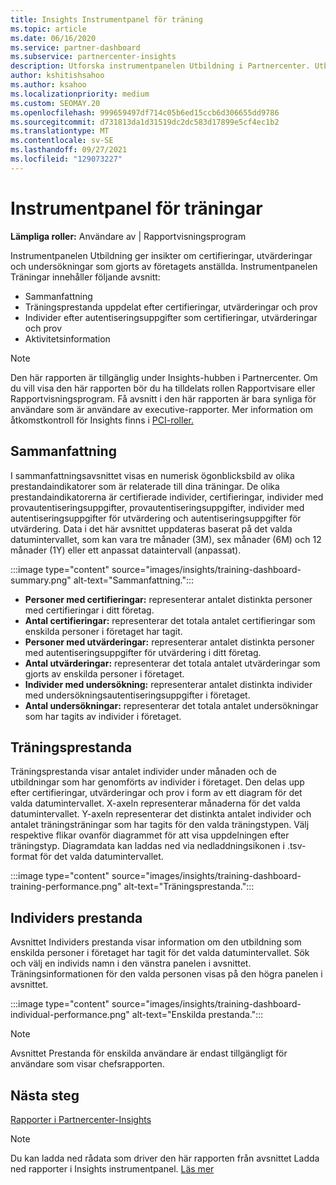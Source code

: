 ```yaml
---
title: Insights Instrumentpanel för träning
ms.topic: article
ms.date: 06/16/2020
ms.service: partner-dashboard
ms.subservice: partnercenter-insights
description: Utforska instrumentpanelen Utbildning i Partnercenter. Utbildning är en av de rapporter som är tillgängliga i området Partnercenter Insights (PCI).
author: kshitishsahoo
ms.author: ksahoo
ms.localizationpriority: medium
ms.custom: SEOMAY.20
ms.openlocfilehash: 999659497df714c05b6ed15ccb6d306655dd9786
ms.sourcegitcommit: d731813da1d31519dc2dc583d17899e5cf4ec1b2
ms.translationtype: MT
ms.contentlocale: sv-SE
ms.lasthandoff: 09/27/2021
ms.locfileid: "129073227"
---
```

# <a name="trainings-dashboard"></a>Instrumentpanel för träningar

**Lämpliga roller:** Användare av | Rapportvisningsprogram

Instrumentpanelen Utbildning ger insikter om certifieringar, utvärderingar och undersökningar som gjorts av företagets anställda. Instrumentpanelen Träningar innehåller följande avsnitt:

- Sammanfattning
- Träningsprestanda uppdelat efter certifieringar, utvärderingar och prov
- Individer efter autentiseringsuppgifter som certifieringar, utvärderingar och prov
- Aktivitetsinformation

>[!NOTE] 
>Den här rapporten är tillgänglig under Insights-hubben i Partnercenter. Om du vill visa den här rapporten bör du ha tilldelats rollen Rapportvisare eller Rapportvisningsprogram. Få avsnitt i den här rapporten är bara synliga för användare som är användare av executive-rapporter. Mer information om åtkomstkontroll för Insights finns i [PCI-roller.](insights-roles.md)

## <a name="summary"></a>Sammanfattning

I sammanfattningsavsnittet visas en numerisk ögonblicksbild av olika prestandaindikatorer som är relaterade till dina träningar. De olika prestandaindikatorerna är certifierade individer, certifieringar, individer med provautentiseringsuppgifter, provautentiseringsuppgifter, individer med autentiseringsuppgifter för utvärdering och autentiseringsuppgifter för utvärdering. Data i det här avsnittet uppdateras baserat på det valda datumintervallet, som kan vara tre månader (3M), sex månader (6M) och 12 månader (1Y) eller ett anpassat dataintervall (anpassat). 

:::image type="content" source="images/insights/training-dashboard-summary.png" alt-text="Sammanfattning.":::

- **Personer med certifieringar:** representerar antalet distinkta personer med certifieringar i ditt företag.
- **Antal certifieringar:** representerar det totala antalet certifieringar som enskilda personer i företaget har tagit.
- **Personer med utvärderingar:** representerar antalet distinkta personer med autentiseringsuppgifter för utvärdering i ditt företag. 
- **Antal utvärderingar:** representerar det totala antalet utvärderingar som gjorts av enskilda personer i företaget.
- **Individer med undersökning:** representerar antalet distinkta individer med undersökningsautentiseringsuppgifter i företaget. 
- **Antal undersökningar:** representerar det totala antalet undersökningar som har tagits av individer i företaget.

## <a name="training-performance"></a>Träningsprestanda

Träningsprestanda visar antalet individer under månaden och de utbildningar som har genomförts av individer i företaget. Den delas upp efter certifieringar, utvärderingar och prov i form av ett diagram för det valda datumintervallet. X-axeln representerar månaderna för det valda datumintervallet. Y-axeln representerar det distinkta antalet individer och antalet träningsträningar som har tagits för den valda träningstypen. Välj respektive flikar ovanför diagrammet för att visa uppdelningen efter träningstyp. Diagramdata kan laddas ned via nedladdningsikonen i .tsv-format för det valda datumintervallet.

:::image type="content" source="images/insights/training-dashboard-training-performance.png" alt-text="Träningsprestanda.":::

## <a name="individuals-performance"></a>Individers prestanda

Avsnittet Individers prestanda visar information om den utbildning som enskilda personer i företaget har tagit för det valda datumintervallet. Sök och välj en individs namn i den vänstra panelen i avsnittet. Träningsinformationen för den valda personen visas på den högra panelen i avsnittet.

:::image type="content" source="images/insights/training-dashboard-individual-performance.png" alt-text="Enskilda prestanda.":::

>[!NOTE] 
> Avsnittet Prestanda för enskilda användare är endast tillgängligt för användare som visar chefsrapporten. 

## <a name="next-steps"></a>Nästa steg

[Rapporter i Partnercenter-Insights](partner-center-insights.md)

>[!NOTE] 
> Du kan ladda ned rådata som driver den här rapporten från avsnittet Ladda ned rapporter i Insights instrumentpanel. [Läs mer](insights-download-reports.md)